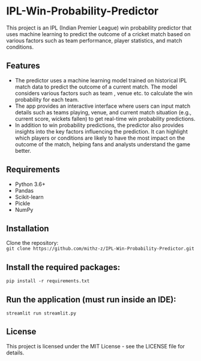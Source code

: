 # IPL-Win-Probability-Predictor
This project is an IPL (Indian Premier League) win probability predictor that uses machine learning to predict the outcome of a cricket match based on various factors such as team performance, player statistics, and match conditions.

## Features  
*  The predictor uses a machine learning model trained on historical IPL match data to predict the outcome of a current match.
   The model considers various factors such as team , venue etc. to calculate the win probability for each team.  
*  The app provides an interactive interface where users can input match details such as teams playing, venue, and current match situation (e.g., current score, wickets fallen) to get real-time win probability predictions.  
* In addition to win probability predictions, the predictor also provides insights into the key factors influencing the prediction.
   It can highlight which players or conditions are likely to have the most impact on the outcome of the match, helping fans and analysts understand the game better.
  
## Requirements  
* Python 3.6+  
* Pandas  
* Scikit-learn  
* Pickle  
* NumPy  

## Installation  
Clone the repository:  
```git clone https://github.com/mithz-z/IPL-Win-Probability-Predictor.git```

## Install the required packages:  
```pip install -r requirements.txt```

## Run the application (must run inside an IDE):  
```streamlit run streamlit.py```  

## License  
This project is licensed under the MIT License - see the LICENSE file for details.  
